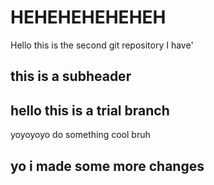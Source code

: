# HEHEHEHEHEHEH

Hello this is the second git repository I have'

## this is a subheader

## hello this is a trial branch

yoyoyoyo do something cool bruh

## yo i made some more changes
